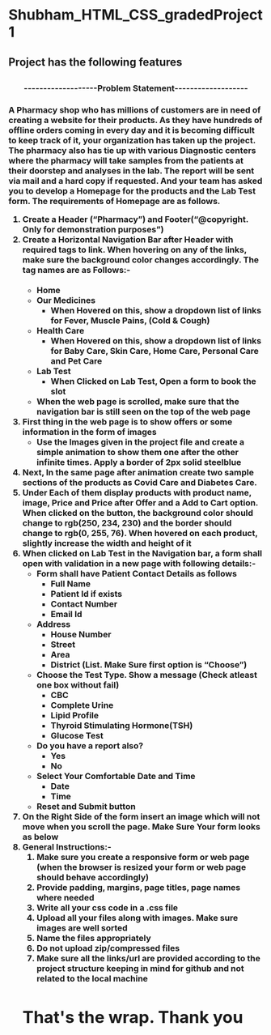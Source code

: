 # Shubham_HTML_CSS_gradedProject1
<hhr>

<h2> Project has the following features <h2>

<h3 align="center">-------------------Problem Statement-------------------<h3>
<p>A Pharmacy shop who has millions of customers are in need of creating a website for their
products. As they have hundreds of offline orders coming in every day and it is becoming
difficult to keep track of it, your organization has taken up the project. The pharmacy also has tie
up with various Diagnostic centers where the pharmacy will take samples from the patients at
their doorstep and analyses in the lab. The report will be sent via mail and a hard copy if
requested. And your team has asked you to develop a Homepage for the products and the Lab
Test form. The requirements of Homepage are as follows.<p>

<ol>
<li>Create a Header (“Pharmacy”) and Footer(“@copyright. Only for demonstration
purposes”)</li>
<li>Create a Horizontal Navigation Bar after Header with required tags to link. When
hovering on any of the links, make sure the background color changes accordingly. The
tag names are as Follows:-
<br>
<br>
<ul>
<li>Home</li>
<li>Our Medicines
<ul>
<li>When Hovered on this, show a dropdown list of links for Fever, Muscle
Pains, (Cold & Cough)</li>
</ul>
</li>
<li>Health Care
<ul>
<li>When Hovered on this, show a dropdown list of links for Baby Care, Skin
Care, Home Care, Personal Care and Pet Care</li>
</ul>
</li>
<li>Lab Test
<ul>
<li>When Clicked on Lab Test, Open a form to book the slot</li>
</ul>
</li>
<li>When the web page is scrolled, make sure that the navigation bar is still seen on
the top of the web page</li>
</ul>
</li>
<li>First thing in the web page is to show offers or some information in the form of images
<ul>
<li>Use the Images given in the project file and create a simple animation to show
them one after the other infinite times. Apply a border of 2px solid steelblue</li>
</ul>
</li>

<li>Next, In the same page after animation create two sample sections of the products as
Covid Care and Diabetes Care.</li>

<li>Under Each of them display products with product name, image, Price and Price after
Offer and a Add to Cart option. When clicked on the button, the background color should
change to rgb(250, 234, 230) and the border should change to rgb(0, 255, 76). When
hovered on each product, slightly increase the width and height of it</li>

<li> When clicked on Lab Test in the Navigation bar, a form shall open with validation in a
new page with following details:-
<ul>
<li>Form shall have Patient Contact Details as follows
<ul>
<li>Full Name</li>
<li>Patient Id if exists</li>
<li>Contact Number</li>
<li>Email Id</li>
</ul>
</li>
</ul>
<ul>
<li>Address
<ul>
<li>House Number</li>
<li>Street</li>
<li>Area</li>
<li>District (List. Make Sure first option is “Choose”)</li>
</ul>
</li>
</ul>
<ul>
<li>Choose the Test Type. Show a message (Check atleast one box without fail)
<ul>
<li>CBC</li>
<li>Complete Urine</li>
<li>Lipid Profile</li>
<li>Thyroid Stimulating Hormone(TSH)</li>
<li>Glucose Test</li>
</ul>
</li>
</ul>
<ul>
<li>Do you have a report also?
<ul>
<li>Yes</li>
<li>No</li>
</ul>
</li>
</ul>
<ul>
<li>Select Your Comfortable Date and Time
<ul>
<li>Date</li>
<li>Time</li>
</ul>
</li>
</ul>
<ul>
<li>Reset and Submit button</li>
</ul>
</li>

<li>On the Right Side of the form insert an image which will not move when you scroll the
page. Make Sure Your form looks as below</li>

<li>General Instructions:-
<ol>
<li>Make sure you create a responsive form or web page (when the browser is resized your
form or web page should behave accordingly)</li>
<li>Provide padding, margins, page titles, page names where needed</li>
<li>Write all your css code in a .css file</li>
<li>Upload all your files along with images. Make sure images are well sorted</li>
<li>Name the files appropriately</li>
<li>Do not upload zip/compressed files</li>
<li>Make sure all the links/url are provided according to the project structure keeping
in mind for github and not related to the local machine</li>
</li>
</ol>

# That's the wrap. Thank you
